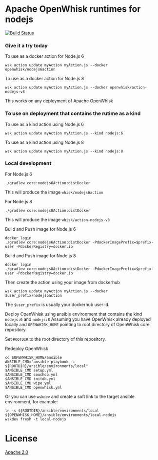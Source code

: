 # Apache OpenWhisk runtimes for nodejs
[![Build Status](https://travis-ci.org/apache/incubator-openwhisk-runtime-nodejs.svg?branch=master)](https://travis-ci.org/apache/incubator-openwhisk-runtime-nodejs)


### Give it a try today
To use as a docker action for Node.js 6
```
wsk action update myAction myAction.js --docker openwhisk/nodejs6action
```
To use as a docker action for Node.js 8
```
wsk action update myAction myAction.js --docker openwhisk/action-nodejs-v8
```
This works on any deployment of Apache OpenWhisk

### To use on deployment that contains the rutime as a kind
To use as a kind action using Node.js 6
```
wsk action update myAction myAction.js --kind nodejs:6
```
To use as a kind action using Node.js 8
```
wsk action update myAction myAction.js --kind nodejs:8
```

### Local development
For Node.js 6
```
./gradlew core:nodejs6Action:distDocker
```
This will produce the image `whisk/nodejs6action`

For Node.js 8
```
./gradlew core:nodejs8Action:distDocker
```
This will produce the image `whisk/action-nodejs-v8`


Build and Push image for Node.js 6
```
docker login
./gradlew core:nodejs6Action:distDocker -PdockerImagePrefix=$prefix-user -PdockerRegistry=docker.io 
```

Build and Push image for Node.js 8
```
docker login
./gradlew core:nodejs8Action:distDocker -PdockerImagePrefix=$prefix-user -PdockerRegistry=docker.io 
```
Then create the action using your image from dockerhub
```
wsk action update myAction myAction.js --docker $user_prefix/nodejs6action
```
The `$user_prefix` is usually your dockerhub user id.

Deploy OpenWhisk using ansible environment that contains the kind `nodejs:6` and `nodejs:8`
Assuming you have OpenWhisk already deployed locally and `OPENWHISK_HOME` pointing to root directory of OpenWhisk core repository.

Set `ROOTDIR` to the root directory of this repository.

Redeploy OpenWhisk
```
cd $OPENWHISK_HOME/ansible
ANSIBLE_CMD="ansible-playbook -i ${ROOTDIR}/ansible/environments/local"
$ANSIBLE_CMD setup.yml
$ANSIBLE_CMD couchdb.yml
$ANSIBLE_CMD initdb.yml
$ANSIBLE_CMD wipe.yml
$ANSIBLE_CMD openwhisk.yml
```

Or you can use `wskdev` and create a soft link to the target ansible environment, for example:
```
ln -s ${ROOTDIR}/ansible/environments/local ${OPENWHISK_HOME}/ansible/environments/local-nodejs
wskdev fresh -t local-nodejs
```

# License
[Apache 2.0](LICENSE.txt)


